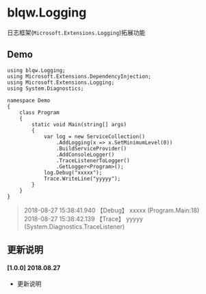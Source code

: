 ﻿# blqw.Logging
日志框架(`Microsoft.Extensions.Logging`)拓展功能

## Demo
```
using blqw.Logging;
using Microsoft.Extensions.DependencyInjection;
using Microsoft.Extensions.Logging;
using System.Diagnostics;

namespace Demo
{
    class Program
    {
        static void Main(string[] args)
        {
            var log = new ServiceCollection()
                .AddLogging(x => x.SetMinimumLevel(0))
                .BuildServiceProvider()
                .AddConsoleLogger()
                .TraceListenerToLogger()
                .GetLogger<Program>();
            log.Debug("xxxxx");
            Trace.WriteLine("yyyyy");
        }
    }
}
```

> 2018-08-27 15:38:41.940 【Debug】 xxxxx (Program.Main:18)  
> 2018-08-27 15:38:42.139 【Trace】 yyyyy (System.Diagnostics.TraceListener)  
## 更新说明 
#### [1.0.0] 2018.08.27
* 更新说明